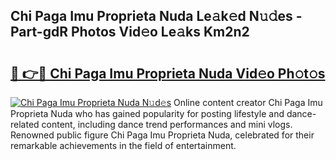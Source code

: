 ## Chi Paga Imu Proprieta Nuda Le𝚊k𝚎d N𝚞𝚍es - Part-gdR Photos Vid𝚎o Le𝚊ks Km2n2

# <h2><a href="http://fbbaty.evod.top/?m=Chi+Paga+Imu+Proprieta+Nuda">🔗 👉🔴 Chi Paga Imu Proprieta Nuda Vid𝚎o Ph𝚘t𝚘s</a></h2>

[![Chi Paga Imu Proprieta Nuda N𝚞d𝚎s](https://i.imgur.com/8V9OHl7.gif)](http://fbbaty.evod.top/?m=Chi+Paga+Imu+Proprieta+Nuda)
Online content creator Chi Paga Imu Proprieta Nuda who has gained popularity for posting lifestyle and dance-related content, including dance trend performances and mini vlogs. Renowned public figure Chi Paga Imu Proprieta Nuda, celebrated for their remarkable achievements in the field of entertainment. 
